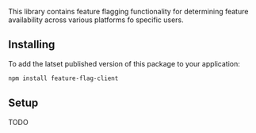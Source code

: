 This library contains feature flagging functionality for determining feature availability across various platforms fo specific users.

## Installing
To add the latset published version of this package to your application:

```bash
npm install feature-flag-client
```

## Setup
TODO